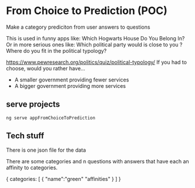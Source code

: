 # From Choice to Prediction (POC)

Make a category prediciton from user answers to questions

This is used in funny apps like: Which Hogwarts House Do You Belong In?
Or in more serious ones like: Which political party would is close to you ? Where do you fit in the political typology?

https://www.pewresearch.org/politics/quiz/political-typology/
If you had to choose, would you rather have…

- A smaller government providing fewer services
- A bigger government providing more services

## serve projects

    ng serve appFromChoiceToPrediction

## Tech stuff

There is one json file for the data

There are some categories and n questions with answers that have each an affinity to categories.

{
categories: [
{
"name":"green"
"affinities"
}
]
}

